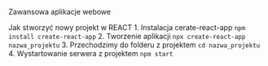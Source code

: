 Zawansowa aplikacje webowe

Jak stworzyć nowy projekt w REACT
    1. Instalacja cerate-react-app
    ```
    npm install create-react-app
    ```
    2. Tworzenie aplikacji
    ```
    npx create-react-app nazwa_projektu
    ```
    3. Przechodzimy do folderu z projektem
    ```
    cd nazwa_projektu
    ```
    4. Wystartowanie serwera z projektem
    ```
    npm start
    ``` 
